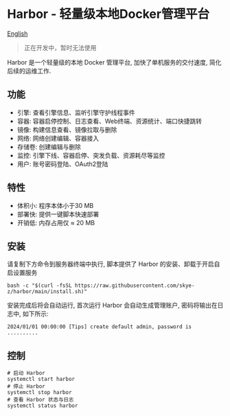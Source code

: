 # Harbor - 轻量级本地Docker管理平台

[English](README_en.md)

> 正在开发中，暂时无法使用

Harbor 是一个轻量级的本地 Docker 管理平台, 加快了单机服务的交付速度, 简化后续的运维工作.

## 功能

* 引擎: 查看引擎信息、监听引擎守护线程事件
* 容器: 容器启停控制、日志查看、Web终端、资源统计、端口快捷跳转
* 镜像: 构建信息查看、镜像拉取与删除
* 网络: 网络创建编辑、容器接入
* 存储卷: 创建编辑与删除
* 监控: 引擎下线、容器启停、突发负载、资源耗尽等监控
* 用户: 账号密码登陆、OAuth2登陆

## 特性

* 体积小: 程序本体小于30 MB
* 部署快: 提供一键脚本快速部署
* 开销低: 内存占用仅 ≈ 20 MB

## 安装

请复制下方命令到服务器终端中执行, 脚本提供了 Harbor 的安装、卸载于开启自启设置服务

```shell
bash -c "$(curl -fsSL https://raw.githubusercontent.com/skye-z/harbor/main/install.sh)"
```

安装完成后将会自动运行, 首次运行 Harbor 会自动生成管理账户, 密码将输出在日志中, 如下所示:
```log
2024/01/01 00:00:00 [Tips] create default admin, password is ..........
```

## 控制

```shell
# 启动 Harbor
systemctl start harbor
# 停止 Harbor
systemctl stop harbor
# 查看 Harbor 状态与日志
systemctl status harbor
```